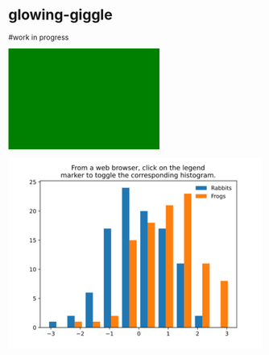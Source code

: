# glowing-giggle

#work in progress

<svg width="300" height="200">
    <rect width="100%" height="100%" fill="green" />
</svg>

<object data="svg_histogram.svg"
    width="300"
    height="250"
    type="image/svg+xml">
![](svg_histogram.svg)
